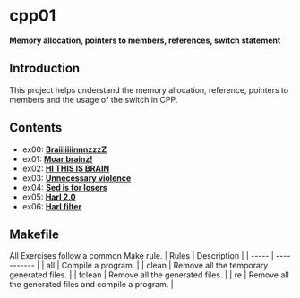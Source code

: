 # cpp01
  **Memory allocation, pointers to members, references, switch statement**

## Introduction
  This project helps understand the memory allocation, reference, pointers to members and the usage of the switch in CPP.
  
## Contents
* ex00: **[BraiiiiiiinnnzzzZ](https://github.com/leebo155/CPP/tree/master/cpp01/ex00)**
* ex01: **[Moar brainz!](https://github.com/leebo155/CPP/tree/master/cpp01/ex01)**
* ex02: **[HI THIS IS BRAIN](https://github.com/leebo155/CPP/tree/master/cpp01/ex02)**
* ex03: **[Unnecessary violence](https://github.com/leebo155/CPP/tree/master/cpp01/ex03)**
* ex04: **[Sed is for losers](https://github.com/leebo155/CPP/tree/master/cpp01/ex04)**
* ex05: **[Harl 2.0](https://github.com/leebo155/CPP/tree/master/cpp01/ex05)**
* ex06: **[Harl filter](https://github.com/leebo155/CPP/tree/master/cpp01/ex06)**

## Makefile
All Exercises follow a common Make rule.
| Rules | Description |
| ----- | ----------- |
| all | Compile a program. |
| clean | Remove all the temporary generated files. |
| fclean | Remove all the generated files. |
| re | Remove all the generated files and compile a program. |
